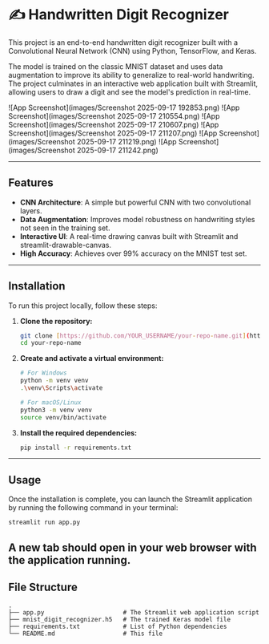# ✍️ Handwritten Digit Recognizer

This project is an end-to-end handwritten digit recognizer built with a Convolutional Neural Network (CNN) using Python, TensorFlow, and Keras.

The model is trained on the classic MNIST dataset and uses data augmentation to improve its ability to generalize to real-world handwriting. The project culminates in an interactive web application built with Streamlit, allowing users to draw a digit and see the model's prediction in real-time.

![App Screenshot](images/Screenshot 2025-09-17 192853.png)
![App Screenshot](images/Screenshot 2025-09-17 210554.png)
![App Screenshot](images/Screenshot 2025-09-17 210607.png)
![App Screenshot](images/Screenshot 2025-09-17 211207.png)
![App Screenshot](images/Screenshot 2025-09-17 211219.png)
![App Screenshot](images/Screenshot 2025-09-17 211242.png)

---

## Features
- **CNN Architecture**: A simple but powerful CNN with two convolutional layers.
- **Data Augmentation**: Improves model robustness on handwriting styles not seen in the training set.
- **Interactive UI**: A real-time drawing canvas built with Streamlit and streamlit-drawable-canvas.
- **High Accuracy**: Achieves over 99% accuracy on the MNIST test set.

---

## Installation

To run this project locally, follow these steps:

1.  **Clone the repository:**
    ```bash
    git clone [https://github.com/YOUR_USERNAME/your-repo-name.git](https://github.com/YOUR_USERNAME/your-repo-name.git)
    cd your-repo-name
    ```

2.  **Create and activate a virtual environment:**
    ```bash
    # For Windows
    python -m venv venv
    .\venv\Scripts\activate

    # For macOS/Linux
    python3 -m venv venv
    source venv/bin/activate
    ```

3.  **Install the required dependencies:**
    ```bash
    pip install -r requirements.txt
    ```

---

## Usage

Once the installation is complete, you can launch the Streamlit application by running the following command in your terminal:

```bash
streamlit run app.py
````
A new tab should open in your web browser with the application running.
-----

## File Structure

```
.
├── app.py                      # The Streamlit web application script
├── mnist_digit_recognizer.h5   # The trained Keras model file
├── requirements.txt            # List of Python dependencies
└── README.md                   # This file
```
